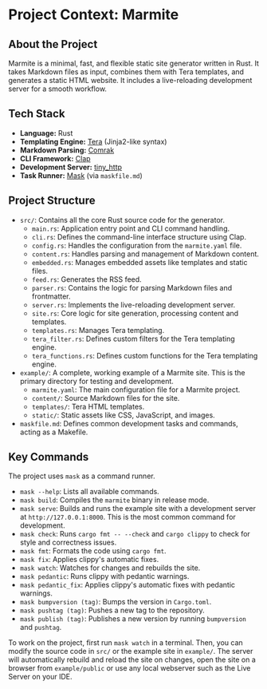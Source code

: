 # Project Context: Marmite

## About the Project

Marmite is a minimal, fast, and flexible static site generator written in Rust. It takes Markdown files as input, combines them with Tera templates, and generates a static HTML website. It includes a live-reloading development server for a smooth workflow.

## Tech Stack

- **Language:** Rust
- **Templating Engine:** [Tera](https://tera.netlify.app/) (Jinja2-like syntax)
- **Markdown Parsing:** [Comrak](https://docs.rs/comrak/latest/comrak/)
- **CLI Framework:** [Clap](https://crates.io/crates/clap)
- **Development Server:** [tiny_http](https://crates.io/crates/tiny_http)
- **Task Runner:** [Mask](https://github.com/jacobdeichert/mask) (via `maskfile.md`)

## Project Structure

- `src/`: Contains all the core Rust source code for the generator.
  - `main.rs`: Application entry point and CLI command handling.
  - `cli.rs`: Defines the command-line interface structure using Clap.
  - `config.rs`: Handles the configuration from the `marmite.yaml` file.
  - `content.rs`: Handles parsing and management of Markdown content.
  - `embedded.rs`: Manages embedded assets like templates and static files.
  - `feed.rs`: Generates the RSS feed.
  - `parser.rs`: Contains the logic for parsing Markdown files and frontmatter.
  - `server.rs`: Implements the live-reloading development server.
  - `site.rs`: Core logic for site generation, processing content and templates.
  - `templates.rs`: Manages Tera templating.
  - `tera_filter.rs`: Defines custom filters for the Tera templating engine.
  - `tera_functions.rs`: Defines custom functions for the Tera templating engine.
- `example/`: A complete, working example of a Marmite site. This is the primary directory for testing and development.
  - `marmite.yaml`: The main configuration file for a Marmite project.
  - `content/`: Source Markdown files for the site.
  - `templates/`: Tera HTML templates.
  - `static/`: Static assets like CSS, JavaScript, and images.
- `maskfile.md`: Defines common development tasks and commands, acting as a Makefile.

## Key Commands

The project uses `mask` as a command runner.

- `mask --help`: Lists all available commands.
- `mask build`: Compiles the `marmite` binary in release mode.
- `mask serve`: Builds and runs the example site with a development server at `http://127.0.0.1:8000`. This is the most common command for development.
- `mask check`: Runs `cargo fmt -- --check` and `cargo clippy` to check for style and correctness issues.
- `mask fmt`: Formats the code using `cargo fmt`.
- `mask fix`: Applies clippy's automatic fixes.
- `mask watch`: Watches for changes and rebuilds the site.
- `mask pedantic`: Runs clippy with pedantic warnings.
- `mask pedantic_fix`: Applies clippy's automatic fixes with pedantic warnings.
- `mask bumpversion (tag)`: Bumps the version in `Cargo.toml`.
- `mask pushtag (tag)`: Pushes a new tag to the repository.
- `mask publish (tag)`: Publishes a new version by running `bumpversion` and `pushtag`.

To work on the project, first run `mask watch` in a terminal. Then, you can modify the source code in `src/` or the example site in `example/`. The server will automatically rebuild and reload the site on changes, open the site on a browser from `example/public` or use any local webserver such as the Live Server on your IDE.
